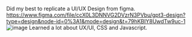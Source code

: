 Did my best to replicate a UI/UX Design from figma.
https://www.figma.com/file/ccX0L3DNNVG2DVzrN3PVbu/gpt3-design?type=design&node-id=0%3A1&mode=design&t=79hKBIY8UwdTw9uc-1
![image](https://github.com/samuelRodriguezA/WhatIsGpt3/assets/144276999/b5e85829-3589-40f2-b00f-370d38782d7a)
Learned a lot about UX/UI, CSS and Javascript.
